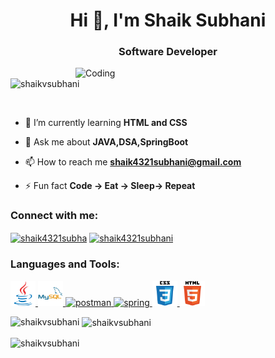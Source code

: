 <h1 align="center">Hi 👋, I'm Shaik Subhani</h1>
<h3 align="center"> Software Developer </h3>
<img align="right" alt="Coding" width="400" src="https://raw.githubusercontent.com/TheDudeThatCode/TheDudeThatCode/master/Assets/Developer.gif">

<p align="left"> <img src="https://komarev.com/ghpvc/?username=shaikvsubhani&label=Profile%20views&color=0e75b6&style=flat" alt="shaikvsubhani" /> </p>

<p align="left"> <a href="https://twitter.com/" target="blank"><img src="https://img.shields.io/twitter/follow/?logo=twitter&style=for-the-badge" alt="" /></a> </p>

- 🌱 I’m currently learning **HTML and CSS**

- 💬 Ask me about **JAVA,DSA,SpringBoot**

- 📫 How to reach me **shaik4321subhani@gmail.com**

- ⚡ Fun fact **Code -> Eat -> Sleep-> Repeat**

<h3 align="left">Connect with me:</h3>
<p align="left">
<a href="https://www.codechef.com/users/shaik4321subha" target="blank"><img align="center" src="https://cdn.jsdelivr.net/npm/simple-icons@3.1.0/icons/codechef.svg" alt="shaik4321subha" height="30" width="40" /></a>
<a href="https://www.leetcode.com/shaik4321subhani" target="blank"><img align="center" src="https://raw.githubusercontent.com/rahuldkjain/github-profile-readme-generator/master/src/images/icons/Social/leet-code.svg" alt="shaik4321subhani" height="30" width="40" /></a>
</p>

<h3 align="left">Languages and Tools:</h3>
<p align="left">  <a href="https://www.java.com" target="_blank" rel="noreferrer"> <img src="https://raw.githubusercontent.com/devicons/devicon/master/icons/java/java-original.svg" alt="java" width="40" height="40"/> </a> <a href="https://www.mysql.com/" target="_blank" rel="noreferrer"> <img src="https://raw.githubusercontent.com/devicons/devicon/master/icons/mysql/mysql-original-wordmark.svg" alt="mysql" width="40" height="40"/> </a> <a href="https://postman.com" target="_blank" rel="noreferrer"> <img src="https://www.vectorlogo.zone/logos/getpostman/getpostman-icon.svg" alt="postman" width="40" height="40"/> </a> <a href="https://spring.io/" target="_blank" rel="noreferrer"> <img src="https://www.vectorlogo.zone/logos/springio/springio-icon.svg" alt="spring" width="40" height="40"/> </a> <a href="https://www.w3schools.com/css/" target="_blank" rel="noreferrer"> <img src="https://raw.githubusercontent.com/devicons/devicon/master/icons/css3/css3-original-wordmark.svg" alt="css3" width="40" height="40"/> </a> <a href="https://www.w3.org/html/" target="_blank" rel="noreferrer"> <img src="https://raw.githubusercontent.com/devicons/devicon/master/icons/html5/html5-original-wordmark.svg" alt="html5" width="40" height="40"/> </a></p>

<p><img align="left" src="https://github-readme-stats.vercel.app/api/top-langs?username=shaikvsubhani&show_icons=true&locale=en&layout=compact" alt="shaikvsubhani" /></p>

<p>&nbsp;<img align="center" src="https://github-readme-stats.vercel.app/api?username=shaikvsubhani&show_icons=true&locale=en" alt="shaikvsubhani" /></p>

<p><img align="center" src="https://github-readme-streak-stats.herokuapp.com/?user=shaikvsubhani&" alt="shaikvsubhani" /></p>
